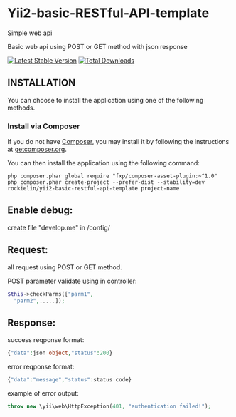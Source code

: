 # Yii2-basic-RESTful-API-template
Simple web api

Basic web api using POST or GET method with json response

[![Latest Stable Version](https://poser.pugx.org/rockielin/yii2-basic-restful-api-template/v/stable.png)](https://packagist.org/packages/rockielin/yii2-basic-restful-api-template)
[![Total Downloads](https://poser.pugx.org/rockielin/yii2-basic-restful-api-template/downloads.png)](https://packagist.org/packages/rockielin/yii2-basic-restful-api-template)

INSTALLATION
------------

You can choose to install the application using one of the following methods.

### Install via Composer

If you do not have [Composer](http://getcomposer.org/), you may install it by following the instructions
at [getcomposer.org](http://getcomposer.org/doc/00-intro.md#installation-nix).

You can then install the application using the following command:

~~~
php composer.phar global require "fxp/composer-asset-plugin:~^1.0"
php composer.phar create-project --prefer-dist --stability=dev rockielin/yii2-basic-restful-api-template project-name
~~~

Enable debug:
-------------
create file "develop.me" in /config/

Request:
--------
all request using POST or GET method.

POST parameter validate using in controller:
```php
$this->checkParms(["parm1",
  "parm2",.....]);
```

Response:
--------
success reqponse format:
```php
{"data":json object,"status":200}
```
error reqponse format:
```php
{"data":"message","status":status code}
```
example of error output:
```php
throw new \yii\web\HttpException(401, "authentication failed!");
```

